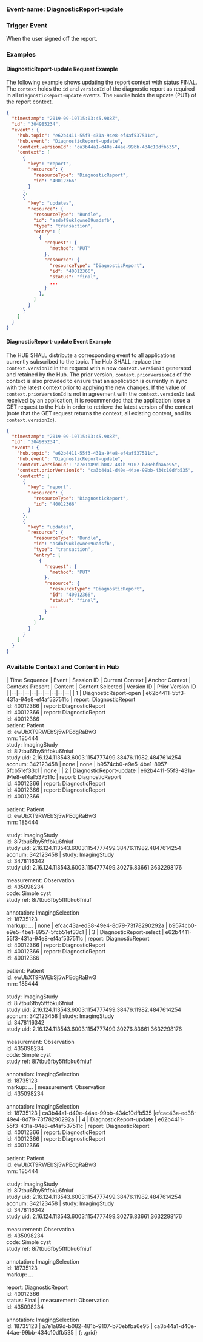 ### Event-name: DiagnosticReport-update

### Trigger Event
When the user signed off the report.

### Examples

#### DiagnosticReport-update Request Example

The following example shows updating the report context with status FINAL. The `context` holds the `id` and `versionId` of the diagnostic report as required in all `DiagnosticReport-update` events. The `Bundle` holds the update (PUT) of the report context.

```json
{
  "timestamp": "2019-09-10T15:03:45.988Z",
  "id": "304985234",
  "event": {
    "hub.topic": "e62b4411-55f3-431a-94e8-ef4af537511c",
    "hub.event": "DiagnosticReport-update",
    "context.versionId": "ca3b44a1-d40e-44ae-99bb-434c10dfb535",
    "context": [
      {
        "key": "report",
        "resource": {
          "resourceType": "DiagnosticReport",
          "id": "40012366"
        }
      },
      {
        "key": "updates",
        "resource": {
          "resourceType": "Bundle",
          "id": "asdof9uklqwne09uadsfb",
          "type": "transaction",
          "entry": [
            {
              "request": {
                "method": "PUT"
              },
              "resource": {
                "resourceType": "DiagnosticReport",
                "id": "40012366",
                "status": "final",
                ...
              }
            },
          ]
        }
      }
    ]
  }
}
```

#### DiagnosticReport-update Event Example

The HUB SHALL distribute a corresponding event to all applications currently subscribed to the topic. The Hub SHALL replace the `context.versionId` in the request with a new `context.versionId` generated and retained by the Hub. The prior version, `context.priorVersionId` of the context is also provided to ensure that an application is currently in sync with the latest context prior to applying the new changes. If the value of `context.priorVersionId` is not in agreement with the `context.versionId` last received by an application, it is recommended that the application issue a GET request to the Hub in order to retrieve the latest version of the context (note that the GET request returns the context, all existing content, and its `context.versionId`).

```json
{
  "timestamp": "2019-09-10T15:03:45.988Z",
  "id": "304985234",
  "event": {
    "hub.topic": "e62b4411-55f3-431a-94e8-ef4af537511c",
    "hub.event": "DiagnosticReport-update",
    "context.versionId": "a7e1a89d-b082-481b-9107-b70ebfba6e95",
    "context.priorVersionId": "ca3b44a1-d40e-44ae-99bb-434c10dfb535",
    "context": [
      {
        "key": "report",
        "resource": {
          "resourceType": "DiagnosticReport",
          "id": "40012366"
        }
      },
      {
        "key": "updates",
        "resource": {
          "resourceType": "Bundle",
          "id": "asdof9uklqwne09uadsfb",
          "type": "transaction",
          "entry": [
            {
              "request": {
                "method": "PUT"
              },
              "resource": {
                "resourceType": "DiagnosticReport",
                "id": "40012366",
                "status": "final",
                ...
              }
            },
          ]
        }
      }
    ]
  }
}
```

### Available Context and Content in Hub

| Time Sequence | Event | Session ID | Current Context | Anchor Context | Contexts Present | Content | Content Selected | Version ID | Prior Version ID | 
|--|--|--|--|--|--|--|--|--|
| 1 | DiagnosticReport-open | e62b4411-55f3-431a-94e8-ef4af537511c | report: DiagnosticReport<br>id: 40012366 | report: DiagnosticReport<br>id: 40012366 | report: DiagnosticReport<br>id: 40012366<br>patient: Patient<br>id: ewUbXT9RWEbSj5wPEdgRaBw3<br>mrn: 185444<br>study: ImagingStudy<br>id: 8i7tbu6fby5ftfbku6fniuf<br>study uid: 2.16.124.113543.6003.1154777499.38476.11982.4847614254<br>accnum: 342123458 | none | none | b9574cb0-e9e5-4be1-8957-5fcb51ef33c1 | none |
| 2 | DiagnosticReport-update | e62b4411-55f3-431a-94e8-ef4af537511c | report: DiagnosticReport<br>id: 40012366 | report: DiagnosticReport<br>id: 40012366 | report: DiagnosticReport<br>id: 40012366<br><br>patient: Patient<br>id: ewUbXT9RWEbSj5wPEdgRaBw3<br>mrn: 185444<br><br>study: ImagingStudy<br>id: 8i7tbu6fby5ftfbku6fniuf<br>study uid: 2.16.124.113543.6003.1154777499.38476.11982.4847614254<br>accnum: 342123458 | study: ImagingStudy<br>id: 3478116342<br>study uid: 2.16.124.113543.6003.1154777499.30276.83661.3632298176<br><br>measurement: Observation<br>id: 435098234<br>code: Simple cyst<br>study ref: 8i7tbu6fby5ftfbku6fniuf<br><br>annotation: ImagingSelection<br>id: 18735123<br>markup: ... | none | efcac43a-ed38-49e4-8d79-73f78290292a | b9574cb0-e9e5-4be1-8957-5fcb51ef33c1 |
| 3 | DiagnosticReport-select | e62b4411-55f3-431a-94e8-ef4af537511c | report: DiagnosticReport<br>id: 40012366 | report: DiagnosticReport<br>id: 40012366 | report: DiagnosticReport<br>id: 40012366<br><br>patient: Patient<br>id: ewUbXT9RWEbSj5wPEdgRaBw3<br>mrn: 185444<br><br>study: ImagingStudy<br>id: 8i7tbu6fby5ftfbku6fniuf<br>study uid: 2.16.124.113543.6003.1154777499.38476.11982.4847614254<br>accnum: 342123458 | study: ImagingStudy<br>id: 3478116342<br>study uid: 2.16.124.113543.6003.1154777499.30276.83661.3632298176<br><br>measurement: Observation<br>id: 435098234<br>code: Simple cyst<br>study ref: 8i7tbu6fby5ftfbku6fniuf<br><br>annotation: ImagingSelection<br>id: 18735123<br>markup: ... | measurement: Observation<br>id: 435098234<br><br>annotation: ImagingSelection<br>id: 18735123 | ca3b44a1-d40e-44ae-99bb-434c10dfb535 |efcac43a-ed38-49e4-8d79-73f78290292a |
| 4 | DiagnosticReport-update | e62b4411-55f3-431a-94e8-ef4af537511c | report: DiagnosticReport<br>id: 40012366 | report: DiagnosticReport<br>id: 40012366 | report: DiagnosticReport<br>id: 40012366<br><br>patient: Patient<br>id: ewUbXT9RWEbSj5wPEdgRaBw3<br>mrn: 185444<br><br>study: ImagingStudy<br>id: 8i7tbu6fby5ftfbku6fniuf<br>study uid: 2.16.124.113543.6003.1154777499.38476.11982.4847614254<br>accnum: 342123458 | study: ImagingStudy<br>id: 3478116342<br>study uid: 2.16.124.113543.6003.1154777499.30276.83661.3632298176<br><br>measurement: Observation<br>id: 435098234<br>code: Simple cyst<br>study ref: 8i7tbu6fby5ftfbku6fniuf<br><br>annotation: ImagingSelection<br>id: 18735123<br>markup: ...<br><br>report: DiagnosticReport<br>id: 40012366<br>status: Final | measurement: Observation<br>id: 435098234<br><br>annotation: ImagingSelection<br>id: 18735123 | a7e1a89d-b082-481b-9107-b70ebfba6e95 | ca3b44a1-d40e-44ae-99bb-434c10dfb535 |
{: .grid}